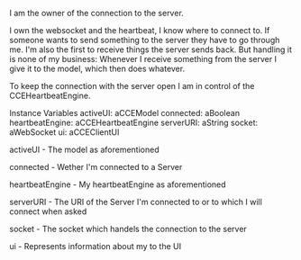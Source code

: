 I am the owner of the connection to the server.

I own the websocket and the heartbeat, I know where to connect to. 
If someone wants to send something to the server they have to go through me.
I'm also the first to receive things the server sends back. But handling it is none of my business:
Whenever I receive something from the server I give it to the model, which then does whatever.

To keep the connection with the server open I am in control of the CCEHeartbeatEngine.


Instance Variables
	activeUI:		aCCEModel
	connected:		aBoolean
	heartbeatEngine:		aCCEHeartbeatEngine
	serverURI:		aString
	socket:		aWebSocket
	ui:		aCCEClientUI

activeUI
	- The model as aforementioned

connected
	- Wether I'm connected to a Server

heartbeatEngine
	- My heartbeatEngine as aforementioned

serverURI
	- The URI of the Server I'm connected to or to which I will connect when asked

socket
	- The socket which handels the connection to the server

ui
	- Represents information about my to the UI
